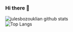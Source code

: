### Hi there 👋
![julesbozouklian github stats](https://github-readme-stats.vercel.app/api?username=julesbozouklian&&count_private=true&show_icons=true&theme=tokyonight)  
![Top Langs](https://github-readme-stats.vercel.app/api/top-langs/?username=julesbozouklian&theme=tokyonight)
